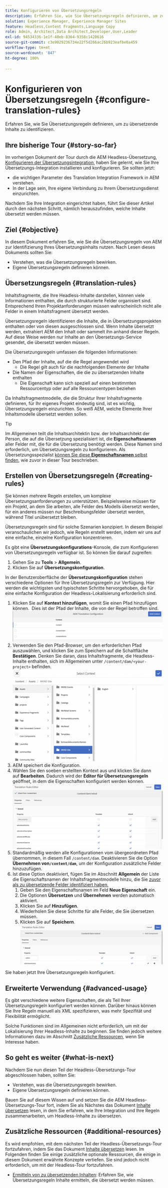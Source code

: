 ```yaml
---
title: Konfigurieren von Übersetzungsregeln
description: Erfahren Sie, wie Sie Übersetzungsregeln definieren, um zu übersetzende Inhalte zu identifizieren.
solution: Experience Manager, Experience Manager Sites
feature: Headless,Content Fragments,Language Copy
role: Admin, Architect,Data Architect,Developer,User,Leader
exl-id: 94534336-1e1f-40eb-8364-9358c1420616
source-git-commit: c3e9029236734e22f5d266ac26b923eafbe0a459
workflow-type: tm+mt
source-wordcount: '847'
ht-degree: 100%

---
```


# Konfigurieren von Übersetzungsregeln {#configure-translation-rules}

Erfahren Sie, wie Sie Übersetzungsregeln definieren, um zu übersetzende Inhalte zu identifizieren.

## Ihre bisherige Tour {#story-so-far}

Im vorherigen Dokument der Tour durch die AEM Headless-Übersetzung, [Konfigurieren der Übersetzungsintegration](configure-connector.md), haben Sie gelernt, wie Sie Ihre Übersetzungs-Integration installieren und konfigurieren. Sie sollten jetzt:

* die wichtigen Parameter des Translation Integration Framework in AEM verstehen.
* In der Lage sein, Ihre eigene Verbindung zu Ihrem Übersetzungsdienst einzurichten.

Nachdem Sie Ihre Integration eingerichtet haben, führt Sie dieser Artikel durch den nächsten Schritt, nämlich herauszufinden, welche Inhalte übersetzt werden müssen.

## Ziel {#objective}

In diesem Dokument erfahren Sie, wie Sie die Übersetzungsregeln von AEM zur Identifizierung Ihres Übersetzungsinhalts nutzen. Nach Lesen dieses Dokuments sollten Sie:

* Verstehen, was die Übersetzungsregeln bewirken.
* Eigene Übersetzungsregeln definieren können.

## Übersetzungsregeln {#translation-rules}

Inhaltsfragmente, die Ihre Headless-Inhalte darstellen, können viele Informationen enthalten, die durch strukturierte Felder organisiert sind. Entsprechend Ihren Projektanforderungen müssen wahrscheinlich nicht alle Felder in einem Inhaltsfragment übersetzt werden.

Übersetzungsregeln identifizieren die Inhalte, die in Übersetzungsprojekten enthalten oder von diesen ausgeschlossen sind. Wenn Inhalte übersetzt werden, extrahiert AEM den Inhalt oder sammelt ihn anhand dieser Regeln. Auf diese Weise werden nur Inhalte an den Übersetzungs-Service gesendet, die übersetzt werden müssen.

Die Übersetzungsregeln umfassen die folgenden Informationen:

* Den Pfad der Inhalte, auf die die Regel angewendet wird
   * Die Regel gilt auch für die nachfolgenden Elemente der Inhalte
* Die Namen der Eigenschaften, die die zu übersetzenden Inhalte enthalten
   * Die Eigenschaft kann sich speziell auf einen bestimmten Ressourcentyp oder auf alle Ressourcentypen beziehen

Da Inhaltsfragmentmodelle, die die Struktur Ihrer Inhaltsfragmente definieren, für Ihr eigenes Projekt eindeutig sind, ist es wichtig, Übersetzungsregeln einzurichten. So weiß AEM, welche Elemente Ihrer Inhaltsmodelle übersetzt werden sollen.

>[!TIP]
>
>Im Allgemeinen teilt die Inhaltsarchitektin bzw. der Inhaltsarchitekt der Person, die auf die Übersetzung spezialisiert ist, die **Eigenschaftsnamen** aller Felder mit, die für die Übersetzung benötigt werden. Diese Namen sind erforderlich, um Übersetzungsregeln zu konfigurieren. Als Übersetzungsspezialist [können Sie diese **Eigenschaftsnamen** selbst finden](getting-started.md#content-models), wie zuvor in dieser Tour beschrieben.

## Erstellen von Übersetzungsregeln {#creating-rules}

Sie können mehrere Regeln erstellen, um komplexe Übersetzungsanforderungen zu unterstützen. Beispielsweise müssen für ein Projekt, an dem Sie arbeiten, alle Felder des Modells übersetzt werden, für ein anderes müssen nur Beschreibungsfelder übersetzt werden, während Titel unübersetzt bleiben.

Übersetzungsregeln sind für solche Szenarien konzipiert. In diesem Beispiel veranschaulichen wir jedoch, wie Regeln erstellt werden, indem wir uns auf eine einfache, einzelne Konfiguration konzentrieren.

Es gibt eine **Übersetzungskonfigurations**-Konsole, die zum Konfigurieren von Übersetzungsregeln verfügbar ist. So können Sie darauf zugreifen:

1. Gehen Sie zu **Tools** > **Allgemein**.
1. Klicken Sie auf **Übersetzungskonfiguration**.

In der Benutzeroberfläche der **Übersetzungskonfiguration** stehen verschiedene Optionen für Ihre Übersetzungsregeln zur Verfügung. Hier werden die wichtigsten und typischsten Schritte hervorgehoben, die für eine einfache Konfiguration der Headless-Lokalisierung erforderlich sind.

1. Klicken Sie auf **Kontext hinzufügen**, womit Sie einen Pfad hinzufügen können.  Dies ist der Pfad der Inhalte, die von der Regel betroffen sind.
   ![Kontext hinzufügen](assets/add-translation-context.png)
1. Verwenden Sie den Pfad-Browser, um den erforderlichen Pfad auszuwählen, und klicken Sie zum Speichern auf die Schaltfläche **Bestätigen**. Denken Sie daran, dass Inhaltsfragmente, die Headless-Inhalte enthalten, sich im Allgemeinen unter `/content/dam/<your-project>` befinden.
   ![Pfad auswählen](assets/select-context.png)
1. AEM speichert die Konfiguration.
1. Wählen Sie den soeben erstellten Kontext aus und klicken Sie dann auf **Bearbeiten**. Dadurch wird der **Editor für Übersetzungsregeln** geöffnet, in dem die Eigenschaften konfiguriert werden können.
   ![Editor für Übersetzungsregeln](assets/translation-rules-editor.png)
1. Standardmäßig werden alle Konfigurationen vom übergeordneten Pfad übernommen, in diesem Fall `/content/dam`. Deaktivieren Sie die Option **Übernehmen von`/content/dam`**, um der Konfiguration zusätzliche Felder hinzuzufügen.
1. Ist diese Option deaktiviert, fügen Sie im Abschnitt **Allgemein** der Liste die Eigenschaftsnamen der Inhaltsfragmentmodelle hinzu, die Sie [zuvor als zu übersetzende Felder identifiziert haben.](getting-started.md#content-models)
   1. Geben Sie den Eigenschaftsnamen im Feld **Neue Eigenschaft** ein.
   1. Die Optionen **Übersetzen** und **Übernehmen** werden automatisch aktiviert.
   1. Klicken Sie auf **Hinzufügen**.
   1. Wiederholen Sie diese Schritte für alle Felder, die Sie übersetzen müssen.
   1. Klicken Sie auf **Speichern**.
      ![Eigenschaft hinzufügen](assets/add-property.png)

Sie haben jetzt Ihre Übersetzungsregeln konfiguriert.

## Erweiterte Verwendung {#advanced-usage}

Es gibt verschiedene weitere Eigenschaften, die als Teil Ihrer Übersetzungsregeln konfiguriert werden können. Darüber hinaus können Sie Ihre Regeln manuell als XML spezifizieren, was mehr Spezifität und Flexibilität ermöglicht.

Solche Funktionen sind im Allgemeinen nicht erforderlich, um mit der Lokalisierung Ihrer Headless-Inhalte zu beginnen. Sie finden jedoch weitere Informationen dazu im Abschnitt [Zusätzliche Ressourcen](#additional-resources), wenn Sie Interesse haben.

## So geht es weiter {#what-is-next}

Nachdem Sie nun diesen Teil der Headless-Übersetzungs-Tour abgeschlossen haben, sollten Sie:

* Verstehen, was die Übersetzungsregeln bewirken.
* Eigene Übersetzungsregeln definieren können.

Bauen Sie auf diesem Wissen auf und setzen Sie die AEM Headless-Übersetzungs-Tour fort, indem Sie als Nächstes das Dokument [Inhalte übersetzen](translate-content.md) lesen, in dem Sie erfahren, wie Ihre Integration und Ihre Regeln zusammenarbeiten, um Headless-Inhalte zu übersetzen.

## Zusätzliche Ressourcen {#additional-resources}

Es wird empfohlen, mit dem nächsten Teil der Headless-Übersetzungs-Tour fortzufahren, indem Sie das Dokument [Inhalte übersetzen](translate-content.md) lesen. Im Folgenden finden Sie einige zusätzliche optionale Ressourcen, die einige in diesem Dokument erwähnte Konzepte vertiefen. Sie sind jedoch nicht erforderlich, um mit der Headless-Tour fortzufahren.

* [Ermitteln von zu übersetzenden Inhalten](/help/sites-administering/tc-rules.md): Erfahren Sie, wie Übersetzungsregeln Inhalte ermitteln, die übersetzt werden müssen.
